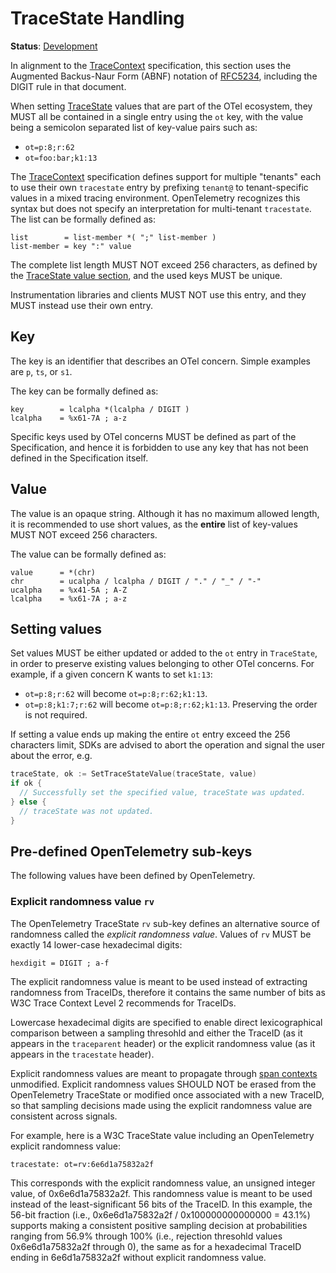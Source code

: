 <!--- Hugo front matter used to generate the website version of this page:
linkTitle: TraceState
--->

# TraceState Handling

**Status**: [Development](../document-status.md)

In alignment to the [TraceContext](https://www.w3.org/TR/trace-context/) specification, this section uses the
Augmented Backus-Naur Form (ABNF) notation of [RFC5234](https://www.w3.org/TR/trace-context/#bib-rfc5234),
including the DIGIT rule in that document.

When setting [TraceState](api.md#tracestate) values that are part of the OTel ecosystem,
they MUST all be contained in a single entry using the `ot` key, with the value being
a semicolon separated list of key-value pairs such as:

* `ot=p:8;r:62`
* `ot=foo:bar;k1:13`

The [TraceContext](https://www.w3.org/TR/trace-context/) specification defines support for multiple "tenants" each to use their own `tracestate` entry by prefixing `tenant@` to tenant-specific values in a mixed tracing environment. OpenTelemetry recognizes this syntax but does not specify an interpretation for multi-tenant `tracestate`.
The list can be formally defined as:

```
list        = list-member *( ";" list-member )
list-member = key ":" value
```

The complete list length MUST NOT exceed 256 characters, as defined by the
[TraceState value section](https://www.w3.org/TR/trace-context/#value),
and the used keys MUST be unique.

Instrumentation libraries and clients MUST NOT use this entry, and they MUST
instead use their own entry.

## Key

The key is an identifier that describes an OTel concern.
Simple examples are `p`, `ts`, or `s1`.

The key can be formally defined as:

```
key        = lcalpha *(lcalpha / DIGIT )
lcalpha    = %x61-7A ; a-z
```

Specific keys used by OTel concerns MUST be defined as part of the Specification,
and hence it is forbidden to use any key that has not been defined in
the Specification itself.

## Value

The value is an opaque string. Although it has no maximum allowed length,
it is recommended to use short values, as the **entire** list of key-values
MUST NOT exceed 256 characters.

The value can be formally defined as:

```
value      = *(chr)
chr        = ucalpha / lcalpha / DIGIT / "." / "_" / "-"
ucalpha    = %x41-5A ; A-Z
lcalpha    = %x61-7A ; a-z
```

## Setting values

Set values MUST be either updated or added to the `ot` entry in `TraceState`,
in order to preserve existing values belonging to other OTel concerns. For example,
if a given concern K wants to set `k1:13`:

* `ot=p:8;r:62` will become `ot=p:8;r:62;k1:13`.
* `ot=p:8;k1:7;r:62` will become `ot=p:8;r:62;k1:13`. Preserving the order is not required.

If setting a value ends up making the entire `ot` entry exceed the 256 characters limit,
SDKs are advised to abort the operation and signal the user about the error, e.g.

```go
traceState, ok := SetTraceStateValue(traceState, value)
if ok {
  // Successfully set the specified value, traceState was updated.
} else {
  // traceState was not updated.
}
```

## Pre-defined OpenTelemetry sub-keys

The following values have been defined by OpenTelemetry.

### Explicit randomness value `rv`

The OpenTelemetry TraceState `rv` sub-key defines an alternative source of randomness called the _explicit randomness value_.
Values of `rv` MUST be exactly 14 lower-case hexadecimal digits:

```
hexdigit = DIGIT ; a-f
```

The explicit randomness value is meant to be used instead of extracting randomness from TraceIDs, therefore it contains the same number of bits as W3C Trace Context Level 2 recommends for TraceIDs.

Lowercase hexadecimal digits are specified to enable direct lexicographical comparison between a sampling thresohld and either the TraceID (as it appears in the `traceparent` header) or the explicit randomness value (as it appears in the `tracestate` header).

Explicit randomness values are meant to propagate through [span contexts](../context/README.md) unmodified.
Explicit randomness values SHOULD NOT be erased from the OpenTelemetry TraceState or modified once associated with a new TraceID, so that sampling decisions made using the explicit randomness value are consistent across signals.

For example, here is a W3C TraceState value including an OpenTelemetry explicit randomness value:

```
tracestate: ot=rv:6e6d1a75832a2f
```

This corresponds with the explicit randomness value, an unsigned integer value, of 0x6e6d1a75832a2f. This randomness value is meant to be used instead of the least-significant 56 bits of the TraceID. In this example, the 56-bit fraction (i.e., 0x6e6d1a75832a2f / 0x100000000000000 = 43.1%) supports making a consistent positive sampling decision at probabilities ranging from 56.9% through 100% (i.e., rejection thresohld values 0x6e6d1a75832a2f through 0), the same as for a hexadecimal TraceID ending in 6e6d1a75832a2f without explicit randomness value.
